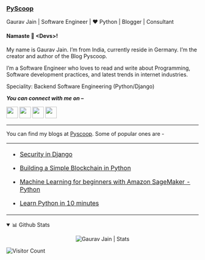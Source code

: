 ### [PyScoop](http://www.pyscoop.com)

Gaurav Jain | Software Engineer | ❤️ Python | Blogger | Consultant

#### Namaste 🙏 <Devs<Devs/>>!
My name is Gaurav Jain. I’m from India, currently reside in Germany. I’m the creator and author of the Blog Pyscoop.

I’m a Software Engineer who loves to read and write about Programming, Software development practices, and latest trends in internet industries.

Speciality: Backend Software Engineering (Python/Django)


<p>
  <b><i>You can connect with me on –</i></b>
  
[<img height="30" src="https://img.shields.io/badge/linkedin-blue.svg?&style=for-the-badge&logo=linkedin&logoColor=white" />][LinkedIn]
[<img height="30" src = "https://img.shields.io/badge/Facebook-036be4.svg?&style=for-the-badge&logo=facebook&logoColor=white">][Facebook]
[<img height="30" src = "https://img.shields.io/badge/Youtube-%23E4405F.svg?&style=for-the-badge&logo=Youtube&logoColor=white">][Youtube] 
[<img height="30" src="https://img.shields.io/badge/twitter-%231DA1F2.svg?&style=for-the-badge&logo=twitter&logoColor=white" />][twitter]
<br />
<hr />


<table>
  
  You can find my blogs at [Pyscoop](https://www.pyscoop.com). Some of popular ones are -

  <tr><td>
  
- [Security in Django](https://www.pyscoop.com/security-in-the-django-application/)
      
- [Building a Simple Blockchain in Python](https://www.pyscoop.com/building-a-simple-blockchain-in-python/)
      
- [Machine Learning for beginners with Amazon SageMaker - Python](https://www.pyscoop.com/machine-learning-for-beginners-with-amazon-sagemaker/)
      
- [Learn Python in 10 minutes](https://www.pyscoop.com/learn-python-in-10-minutes/)
</td></tr>
</table>

<details open>
 <summary>📊 Github Stats</summary>
 <p align="center"> <img src="https://github-readme-stats.vercel.app/api?username=gjain0&show_icons=true&theme=gotham" alt="Gaurav Jain | Stats" />
</details>


![Visitor Count](https://profile-counter.glitch.me/{gjain0}/count.svg)

[twitter]: https://twitter.com/gjain0
[youtube]: https://www.youtube.com/channel/UCpg35vACbcgswUgHWf2br9A
[linkedin]: https://www.linkedin.com/in/gjain0/
[Facebook]: https://www.facebook.com/pyscoop
